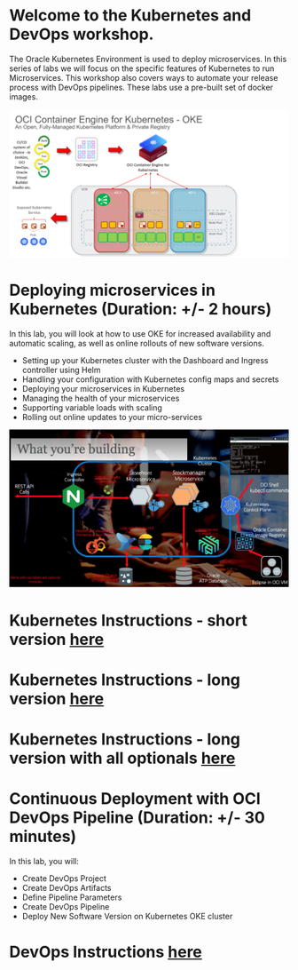 # Welcome to the Kubernetes and DevOps workshop.
The Oracle Kubernetes Environment is used to deploy microservices. 
In this series of labs we will focus on the specific features of Kubernetes to run Microservices. 
This workshop also covers ways to automate your release process with DevOps pipelines.
These labs use a pre-built set of docker images.

![Oracle Container Engine for Kubernetes (OKE)](./images/oke_archiitecture.png)

# Deploying microservices in Kubernetes (Duration: +/- 2 hours)
In this lab, you will look at how to use OKE for increased availability and automatic scaling, as well as online rollouts of new software versions.
- Setting up your Kubernetes cluster with the Dashboard and Ingress controller using Helm
- Handling your configuration with Kubernetes config maps and secrets
- Deploying your microservices in Kubernetes
- Managing the health of your microservices
- Supporting variable loads with scaling
- Rolling out online updates to your micro-services

![What you will build in this lab](./images/architecture-overview.png)

# Kubernetes Instructions - short version [here](https://github.com/OCI-CEE/OCI-Handson-week-2021/blob/main/LAB-03/instructions.md)
# Kubernetes Instructions - long version [here](https://oracle.github.io/cloudtestdrive/AppDev/cloud-native/livelabs/individual/kubernetes/kubernetes-core/index.html?lab=kubernetes-core)
# Kubernetes Instructions - long version with all optionals [here](https://oracle.github.io/cloudtestdrive/AppDev/cloud-native/livelabs/individual/kubernetes/kubernetes-complete/index.html)


# Continuous Deployment with OCI DevOps Pipeline (Duration: +/- 30 minutes)
In this lab, you will:
- Create DevOps Project
- Create DevOps Artifacts
- Define Pipeline Parameters
- Create DevOps Pipeline
- Deploy New Software Version on Kubernetes OKE cluster

# DevOps Instructions [here](https://github.com/OCI-CEE/OCI-Handson-week-2021/blob/main/LAB-03/devops-pipeline/devops-pipeline.md)


